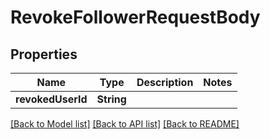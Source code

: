 # RevokeFollowerRequestBody

## Properties
Name | Type | Description | Notes
------------ | ------------- | ------------- | -------------
**revokedUserId** | **String** |  | 

[[Back to Model list]](../README.md#documentation-for-models) [[Back to API list]](../README.md#documentation-for-api-endpoints) [[Back to README]](../README.md)


